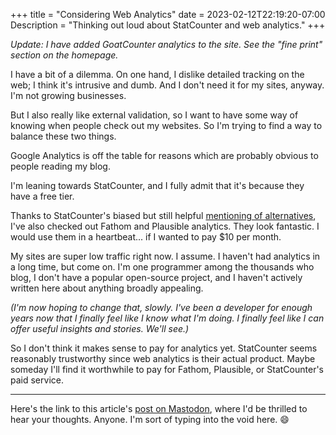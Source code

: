 +++
title = "Considering Web Analytics"
date  = 2023-02-12T22:19:20-07:00
Description = "Thinking out loud about StatCounter and web analytics."
+++

_Update: I have added GoatCounter analytics to the site. See the "fine print" section on the homepage._

I have a bit of a dilemma. On one hand, I dislike detailed tracking on the web; I think it's intrusive and dumb. And I don't need it for my sites, anyway. I'm not growing businesses.

But I also really like external validation, so I want to have some way of knowing when people check out my websites. So I'm trying to find a way to balance these two things.

<!-- more -->

Google Analytics is off the table for reasons which are probably obvious to people reading my blog.

I'm leaning towards StatCounter, and I fully admit that it's because they have a free tier.

Thanks to StatCounter's biased but still helpful [mentioning of alternatives][Alternatives], I've also checked out Fathom and Plausible analytics. They look fantastic. I would use them in a heartbeat... if I wanted to pay $10 per month.

[Alternatives]: https://statcounter.com/google-analytics-alternatives

My sites are super low traffic right now. I assume. I haven't had analytics in a long time, but come on. I'm one programmer among the thousands who blog, I don't have a popular open-source project, and I haven't actively written here about anything broadly appealing.

*(I'm now hoping to change that, slowly. I've been a developer for enough years now that I finally feel like I know what I'm doing. I finally feel like I can offer useful insights and stories. We'll see.)*

So I don't think it makes sense to pay for analytics yet. StatCounter seems reasonably trustworthy since web analytics is their actual product. Maybe someday I'll find it worthwhile to pay for Fathom, Plausible, or StatCounter's paid service.

-----

Here's the link to this article's [post on Mastodon][post], where I'd be thrilled to hear your thoughts. Anyone. I'm sort of typing into the void here. 😄

[post]: https://mas.to/@tylermumford/109856014956145361